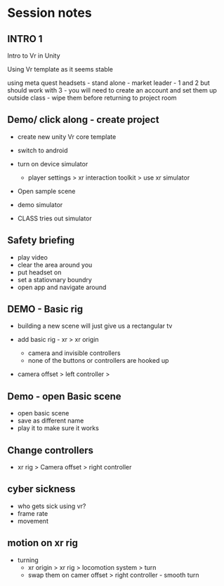# Session notes

## INTRO 1 

Intro to Vr in Unity

Using Vr template as it seems stable

using meta quest headsets
	- stand alone
	- market leader
	- 1 and 2 but should work with 3
	- you will need to create an account and set them up outside class
	- wipe them before returning to project room
	
## Demo/ click along - create project

- create new unity Vr core template
- switch to android
- turn on device simulator
	+ player settings > xr interaction toolkit > use xr simulator

- Open sample scene 
- demo simulator

- CLASS tries out simulator

## Safety briefing

- play video
- clear the area around you
- put headset on
- set a statiovnary boundry
- open app and navigate around


## DEMO - Basic rig

- building a new scene will just give us a rectangular tv
- add basic rig - xr > xr origin
	+ camera and invisible controllers
	+ none of the buttons or controllers are hooked up
	
- camera offset > left controller > 

## Demo - open Basic scene

- open basic scene
- save as different name
- play it to make sure it works

## Change controllers

- xr rig > Camera offset > right controller

## cyber sickness

- who gets sick using vr?
-  frame rate 
- movement

## motion on xr rig

- turning
	+ xr origin > xr rig > locomotion system > turn
	+ swap them on camer offset > right controller - smooth turn
